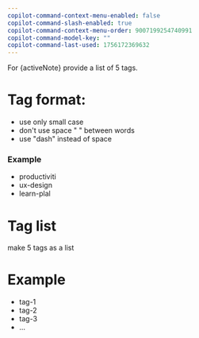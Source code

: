```yaml
---
copilot-command-context-menu-enabled: false
copilot-command-slash-enabled: true
copilot-command-context-menu-order: 9007199254740991
copilot-command-model-key: ""
copilot-command-last-used: 1756172369632
---
```

For {activeNote} provide a list of 5 tags. 

# Tag format: 
- use only small case
- don't use space " " between words
- use "dash" instead of space

### Example 
- productiviti
- ux-design
- learn-plal

# Tag list
make 5 tags as a list

# Example
- tag-1
- tag-2
- tag-3
- ...